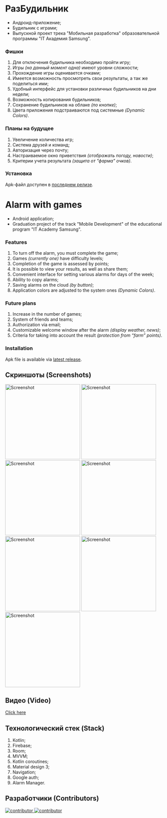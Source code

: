 # РазБудильник

- Андроид-приложение;
- Будильник с играми;
- Выпускной проект трека "Мобильная разработка" образовательной программы "IT Академия Samsung".

### Фишки

1. Для отключения будильника необходимо пройти игру;
2. Игры *(на данный момент одна)* имеют уровни сложности;
3. Прохождение игры оценивается очками;
4. Имеется возможность просмотреть свои результаты, а так же поделиться ими;
5. Удобный интерфейс для установки различных будильников на дни недели;
6. Возможность копирования будильников;
7. Сохранение будильников на облаке *(по кнопке)*;
8. Цвета приложения подстраиваются под системные *(Dynamic Colors)*.

### Планы на будущее

1. Увеличение количества игр;
2. Система друзей и команд;
3. Авторизация через почту;
4. Настраиваемое окно приветствия *(отображать погоду, новости)*;
5. Критерии учета результата *(защита от "фарма" очков)*.

### Установка

Apk-файл доступен в <a href="https://github.com/Gribbirg/games-alarm-app/releases">последнем
релизе</a>.

# Alarm with games

- Android application;
- Graduation project of the track "Mobile Development" of the educational program "IT Academy
  Samsung".

### Features

1. To turn off the alarm, you must complete the game;
2. Games *(currently one)* have difficulty levels;
3. Completion of the game is assessed by points;
4. It is possible to view your results, as well as share them;
5. Convenient interface for setting various alarms for days of the week;
6. Ability to copy alarms;
7. Saving alarms on the cloud *(by button)*;
8. Application colors are adjusted to the system ones *(Dynamic Colors)*.

### Future plans

1. Increase in the number of games;
2. System of friends and teams;
3. Authorization via email;
4. Customizable welcome window after the alarm *(display weather, news)*;
5. Criteria for taking into account the result *(protection from “farm” points)*.

### Installation

Apk file is available via <a href="https://github.com/Gribbirg/games-alarm-app/releases">latest
release</a>.

## Скриншоты (Screenshots)

<img src="https://github.com/Gribbirg/games-alarm-app/assets/115590353/1a842c82-3be6-4812-a4ce-7ead381bdf88" width="240px" alt="Screenshot" />
<img src="https://github.com/Gribbirg/games-alarm-app/assets/115590353/cdb1ab37-a6c4-4e94-824b-ac1d5c1805c8" width="240px" alt="Screenshot" />
<img src="https://github.com/Gribbirg/games-alarm-app/assets/115590353/33ffa7e6-ae14-4d7f-b9be-020556cbab20" width="240px" alt="Screenshot" />
<img src="https://github.com/Gribbirg/games-alarm-app/assets/115590353/a295d149-216d-441f-8622-35f0281cf1d7" width="240px" alt="Screenshot" />
<img src="https://github.com/Gribbirg/games-alarm-app/assets/115590353/43097668-7527-4440-a98e-a8724dba6a45" width="240px" alt="Screenshot" />
<img src="https://github.com/Gribbirg/games-alarm-app/assets/115590353/6c58916c-bc64-4953-9741-a9c1e148e658" width="240px" alt="Screenshot" />
<img src="https://github.com/Gribbirg/games-alarm-app/assets/115590353/0255233c-5466-4746-bd79-5030e05a34d2" width="240px" alt="Screenshot" />

## Видео (Video)

[Click here](https://github.com/Gribbirg/games-alarm-app/assets/115590353/b7cd536a-2099-4cb9-a9fc-2116b01fdb30)

## Технологический стек (Stack)

1. Kotlin;
2. Firebase;
3. Room;
4. MVVM;
5. Kotlin coroutines;
6. Material design 3;
7. Navigation;
8. Google auth;
9. Alarm Manager.

## Разработчики (Сontributors)

<a href="https://github.com/Gribbirg/games-alarm-app/graphs/contributors">
  <img src="https://contrib.rocks/image?repo=Gribbirg/games-alarm-app" alt="contributor" />
</a>
<a href="https://github.com/IlyaPodkolzin">
  <img src="https://contrib.rocks/image?repo=IlyaPodkolzin/DevelopmentOfClientPartsOfInternetResourses" alt="contributor" />
</a>
